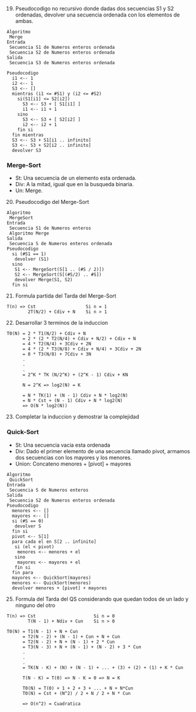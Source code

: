 19) Pseudocodigo no recursivo donde dadas dos secuencias S1 y S2 ordenadas, devolver una secuencia ordenada con los elementos de ambas.

```
Algoritmo
 Merge
Entrada
 Secuencia S1 de Numeros enteros ordenada
 Secuencia S2 de Numeros enteros ordenada
Salida
 Secuencia S3 de Numeros enteros ordenada

Pseudocodigo
  i1 <-- 1
  i2 <-- 1
  S3 <-- []
  mientras (i1 <= #S1) y (i2 <= #S2)
    si(S1[i1] <= S2[i2])
      S3 <-- S3 + [ S1[i1] ]
      i1 <-- i1 + 1
    sino
      S3 <-- S3 + [ S2[i2] ]
      i2 <-- i2 + 1
    fin si
  fin mientras
  S3 <-- S3 + S1[i1 .. infinito]
  S3 <-- S3 + S2[i2 .. infinito]
  devolver S3
```

### Merge-Sort

* St: Una secuencia de un elemento esta ordenada.
* Div: A la mitad, igual que en la busqueda binaria.
* Un: Merge.

20) Pseudocodigo del Merge-Sort

```
Algoritmo
 MergeSort
Entrada
 Secuencia S1 de Numeros enteros
 Algoritmo Merge
Salida
 Secuencia S de Numeros enteros ordenada
Pseudocodigo
  si (#S1 == 1)
   devolver (S1)
  sino
   S1 <-- MergeSort(S[1 .. (#S / 2)])
   S2 <-- MergeSort(S[(#S/2) .. #S])
   devolver Merge(S1, S2)
  fin si
```

21) Formula partida del Tarda del Merge-Sort

```
T(n) => Cst                   Si n = 1
        2T(N/2) + Cdiv + N    Si n > 1
```

22) Desarrollar 3 terminos de la induccion

```
T0(N) = 2 * T1(N/2) + Cdiv + N
      = 2 * (2 * T2(N/4) + Cdiv + N/2) + Cdiv + N
      = 4 * T2(N/4) + 3Cdiv + 2N
      = 4 * (2 * T3(N/8) + Cdiv + N/4) + 3Cdiv + 2N
      = 8 * T3(N/8) + 7Cdiv + 3N
      .
      .
      .
      = 2^K * TK (N/2^K) + (2^K - 1) Cdiv + KN
      
      N = 2^K => log2(N) = K
      
      = N * TK(1) + (N - 1) Cdiv + N * log2(N)
      = N * Cst + (N - 1) Cdiv + N * log2(N)
      => O(N * log2(N))
```

23) Completar la induccion y demostrar la complejidad

### Quick-Sort

* St: Una secuencia vacia esta ordenada
* Div: Dado el primer elemento de una secuencia llamado pivot, armamos dos secuencias con los mayores y los menores.
* Union: Concateno menores + [pivot] + mayores

```
Algoritmo
 QuickSort
Entrada
 Secuencia S de Numeros enteros
Salida
 Secuencia S2 de Numeros enteros ordenada
Pseudocodigo
  menores <-- []
  mayores <-- []
  si (#S == 0)
   devolver S
  fin si
  pivot <-- S[1]
  para cada el en S[2 .. infinito]
   si (el < pivot)
    menores <-- menores + el
   sino
    mayores <-- mayores + el
   fin si
  fin para
  mayores <-- QuickSort(mayores)
  menores <-- QuickSort(menores)
  devolver menores + [pivot] + mayores
```

25) Formula del Tarda del QS considerando que quedan todos de un lado y ninguno del otro

```
T(n) => Cst                      Si n = 0
        T(N - 1) + Ndiv + Cun    Si n > 0
        
T0(N) = T1(N - 1) + N + Cun
      = T2(N - 2) + (N - 1) + Cun + N + Cun
      = T2(N - 2) + N + (N - 1) + 2 * Cun
      = T3(N - 3) + N + (N - 1) + (N - 2) + 3 * Cun
      .
      .
      .
      = TK(N - K) + (N) + (N - 1) + ... + (3) + (2) + (1) + K * Cun
      
      T(N - K) = T(0) => N - K = 0 => N = K
      
      T0(N) = T(0) + 1 + 2 + 3 + ... + N + N*Cun
      T0(N) = Cst + (N^2) / 2 + N / 2 + N * Cun
      
      => O(n^2) = Cuadratica
```
